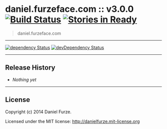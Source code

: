 # daniel.furzeface.com :: v3.0.0 [![Build Status](https://secure.travis-ci.org/furzeface/daniel.furzeface.com.svg?branch=master)](http://travis-ci.org/furzeface/daniel.furzeface.com) [![Stories in Ready](https://badge.waffle.io/furzeface/daniel.furzeface.com.svg?label=ready&title=Ready)](https://waffle.io/furzeface/daniel.furzeface.com)

> daniel.furzeface.com

* * *

[![dependency Status](https://david-dm.org/furzeface/daniel.furzeface.com/status.svg)](https://david-dm.org/furzeface/daniel.furzeface.com#info=dependencies)
[![devDependency Status](https://david-dm.org/furzeface/daniel.furzeface.com/dev-status.svg)](https://david-dm.org/furzeface/daniel.furzeface.com#info=devDependencies)

* * * 

## Release History
- _Nothing yet_

* * * 

## License
Copyright (c) 2014 Daniel Furze. 

Licensed under the MIT license: http://danielfurze.mit-license.org
